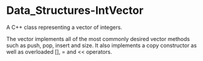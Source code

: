 # Data_Structures-IntVector
A C++ class representing a vector of integers.

The vector implements all of the most commonly desired vector methods such as push, pop, insert and size.
It also implements a copy constructor as well as overloaded [], = and << operators.

